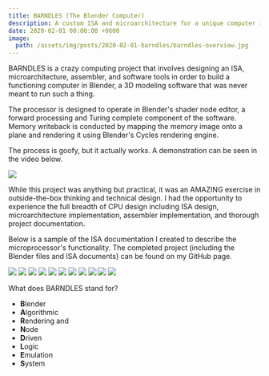 ```yaml
---
title: BARNDLES (The Blender Computer)
description: A custom ISA and microarchitecture for a unique computer implemented with 3D shaders.
date: 2020-02-01 00:00:00 +0600
image:
  path: /assets/img/posts/2020-02-01-barndles/barndles-overview.jpg
---
```


BARNDLES is a crazy computing project that involves designing an ISA, microarchitecture, assembler, and software tools in order to build a functioning computer in Blender, a 3D modeling software that was never meant to run such a thing.

The processor is designed to operate in Blender's shader node editor, a forward processing and Turing complete component of the software. Memory writeback is conducted by mapping the memory image onto a plane and rendering it using Blender's Cycles rendering engine.

The process is goofy, but it actually works. A demonstration can be seen in the video below.

![](https://www.youtube.com/watch?v=z0ABtcddKKM)

While this project was anything but practical, it was an AMAZING exercise in outside-the-box thinking and technical design. I had the opportunity to experience the full breadth of CPU design including ISA design, microarchitecture implementation, assembler implementation, and thorough project documentation.

Below is a sample of the ISA documentation I created to describe the microprocessor's functionality. The completed project (including the Blender files and ISA documents) can be found on my GitHub page.

![](https://grantwilk.com/wp-content/uploads/2020/02/0001-min-791x1024.jpg)
![](https://grantwilk.com/wp-content/uploads/2020/02/0002-min-791x1024.jpg)
![](https://grantwilk.com/wp-content/uploads/2020/02/0003-min-791x1024.jpg)
![](https://grantwilk.com/wp-content/uploads/2020/02/0004-min-791x1024.jpg)
![](https://grantwilk.com/wp-content/uploads/2020/02/0005-min-791x1024.jpg)
![](https://grantwilk.com/wp-content/uploads/2020/02/0019-min-791x1024.jpg)
![](https://grantwilk.com/wp-content/uploads/2020/02/0020-min-791x1024.jpg)
![](https://grantwilk.com/wp-content/uploads/2020/02/0021-min-791x1024.jpg)
![](https://grantwilk.com/wp-content/uploads/2020/02/0022-min-791x1024.jpg)
![](https://grantwilk.com/wp-content/uploads/2020/02/0023-min-791x1024.jpg)
![](https://grantwilk.com/wp-content/uploads/2020/02/0024-min-791x1024.jpg)

What does BARNDLES stand for?

- **B**lender
- **A**lgorithmic
- **R**endering and
- **N**ode
- **D**riven
- **L**ogic
- **E**mulation
- **S**ystem